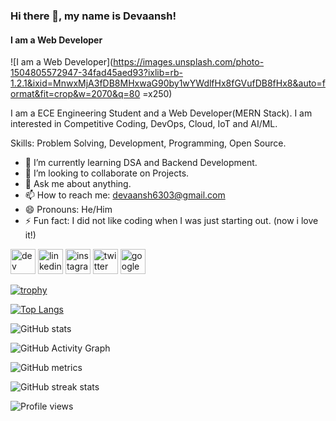 ### Hi there 👋, my name is Devaansh!
#### I am a Web Developer
![I am a Web Developer](https://images.unsplash.com/photo-1504805572947-34fad45aed93?ixlib=rb-1.2.1&ixid=MnwxMjA3fDB8MHxwaG90by1wYWdlfHx8fGVufDB8fHx8&auto=format&fit=crop&w=2070&q=80 =x250)

I am a ECE Engineering Student and a Web Developer(MERN Stack). I am interested in Competitive Coding, DevOps, Cloud, IoT and AI/ML. 

Skills: Problem Solving, Development, Programming, Open Source.

- 🌱 I’m currently learning DSA and Backend Development. 
- 👯 I’m looking to collaborate on Projects. 
- 💬 Ask me about anything. 
- 📫 How to reach me: devaansh6303@gmail.com 
- 😄 Pronouns: He/Him 
- ⚡ Fun fact: I did not like coding when I was just starting out. (now i love it!) 

[<img src='https://raw.githubusercontent.com/rahuldkjain/github-profile-readme-generator/master/src/images/icons/Social/devto.svg' alt='dev' height='40'>](https://dev.to/devkakeri06)  [<img src='https://raw.githubusercontent.com/rahuldkjain/github-profile-readme-generator/master/src/images/icons/Social/linked-in-alt.svg' alt='linkedin' height='40'>](https://www.linkedin.com/in/devkakeri06/)  [<img src='https://raw.githubusercontent.com/rahuldkjain/github-profile-readme-generator/master/src/images/icons/Social/instagram.svg' alt='instagram' height='40'>](https://www.instagram.com/devkakeri06/)  [<img src='https://raw.githubusercontent.com/rahuldkjain/github-profile-readme-generator/master/src/images/icons/Social/twitter.svg' alt='twitter' height='40'>](https://twitter.com/devkakeri06)  [<img src='https://cdn.jsdelivr.net/npm/simple-icons@3.0.1/icons/googlecloud.svg' alt='googlecloud' height='40'>](https://www.qwiklabs.com/public_profiles/d175f97d-3f74-4f5c-b8c6-d1237864a0db#)  

[![trophy](https://github-profile-trophy.vercel.app/?username=devkakeri06)](https://github.com/ryo-ma/github-profile-trophy)

[![Top Langs](https://github-readme-stats.vercel.app/api/top-langs/?username=devkakeri06)](https://github.com/anuraghazra/github-readme-stats)

![GitHub stats](https://github-readme-stats.vercel.app/api?username=devkakeri06&show_icons=true)  

![GitHub Activity Graph](https://activity-graph.herokuapp.com/graph?username=devkakeri06)  

![GitHub metrics](https://metrics.lecoq.io/devkakeri06)  

![GitHub streak stats](https://github-readme-streak-stats.herokuapp.com/?user=devkakeri06)  

![Profile views](https://gpvc.arturio.dev/devkakeri06)  

